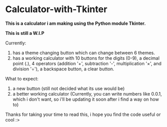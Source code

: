 # Calculator-with-Tkinter
**This is a calculator i am making using the Python module Tkinter.**
 
**This is still a W.I.P**

Currently:
1. has a theme changing button which can change between 6 themes.
2. has a working calculator with 10 buttons for the digits (0-9), a decimal point (.), 4 operators (addition '+', subtraction '-', multiplication '×', and division '÷'), a backspace button, a clear button.

What to expect:
1. a new button (still not decided what its use would be)
2. a better working calculator (Currently, you can write numbers like 0.0.1, which i don't want, so i'll be updating it soon after i find a way on how to)

Thanks for taking your time to read this, i hope you find the code useful or cool :>
